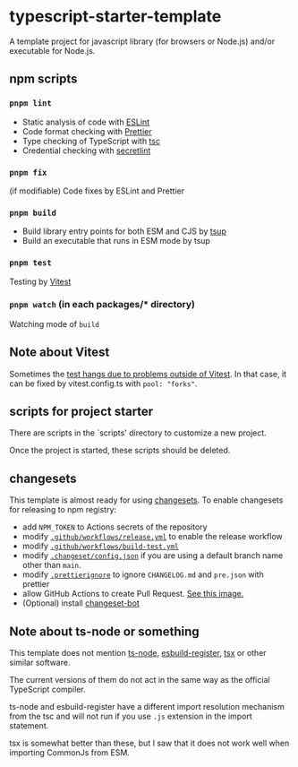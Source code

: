 # typescript-starter-template

A template project for javascript library (for browsers or Node.js) and/or executable for Node.js.

## npm scripts

### `pnpm lint`

- Static analysis of code with [ESLint](https://eslint.org/)
- Code format checking with [Prettier](https://prettier.io)
- Type checking of TypeScript with [tsc](https://www.typescriptlang.org/docs/handbook/compiler-options.html)
- Credential checking with [secretlint](https://github.com/secretlint/secretlint)

### `pnpm fix`

(if modifiable) Code fixes by ESLint and Prettier

### `pnpm build`

- Build library entry points for both ESM and CJS by [tsup](https://tsup.egoist.sh/)
- Build an executable that runs in ESM mode by tsup

### `pnpm test`

Testing by [Vitest](https://vitest.dev/)

### `pnpm watch` (in each packages/\* directory)

Watching mode of `build`

## Note about Vitest

Sometimes the [test hangs due to problems outside of Vitest](https://github.com/vitest-dev/vitest/issues/2008#issuecomment-1871066901). In that case, it can be fixed by vitest.config.ts with `pool: "forks"`.

## scripts for project starter

There are scripts in the `scripts' directory to customize a new project.

Once the project is started, these scripts should be deleted.

## changesets

This template is almost ready for using [changesets](https://github.com/changesets/changesets).
To enable changesets for releasing to npm registry:

- add `NPM_TOKEN` to Actions secrets of the repository
- modify [`.github/workflows/release.yml`](.github/workflows/release.yml) to enable the release workflow
- modify [`.github/workflows/build-test.yml`](.github/workflows/release.yml)
- modify [`.changeset/config.json`](.changeset/config.json) if you are using a default branch name other than `main`.
- modify [`.prettierignore`](.prettierignore) to ignore `CHANGELOG.md` and `pre.json` with prettier
- allow GitHub Actions to create Pull Request. [See this image.](https://github.com/tksst/typescript-starter-template/blob/4f0f98caf9ee49d86e34986e2c15a5346167cd26/workflow-permissions-about-pull-requests.webp?raw=true)
- (Optional) install [changeset-bot](https://github.com/apps/changeset-bot)

## Note about ts-node or something

This template does not mention [ts-node](https://typestrong.org/ts-node/), [esbuild-register](https://github.com/egoist/esbuild-register), [tsx](https://github.com/esbuild-kit/tsx) or other similar software.

The current versions of them do not act in the same way as the official TypeScript compiler.

ts-node and esbuild-register have a different import resolution mechanism from the tsc and will not run if you use `.js` extension in the import statement.

tsx is somewhat better than these, but I saw that it does not work well when importing CommonJs from ESM.

